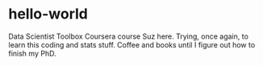 # hello-world
Data Scientist Toolbox Coursera course
Suz here. Trying, once again, to learn this coding and stats stuff.
Coffee and books until I figure out how to finish my PhD.
